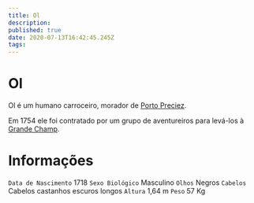 ```yaml
---
title: Ol
description: 
published: true
date: 2020-07-13T16:42:45.245Z
tags: 
---
```


# Ol
Ol é um humano carroceiro, morador de [Porto Preciez](http://localhost/en/lugares/plano-material/drafeon/sul-de-drafeon/porto-preciez).

Em 1754 ele foi contratado por um grupo de aventureiros para levá-los à [Grande Champ](http://localhost/lugares/plano-material/drafeon/sul-de-drafeon/grande-champ).

# Informações
`Data de Nascimento` 1718
`Sexo Biológico` Masculino
`Olhos` Negros
`Cabelos` Cabelos castanhos escuros longos
`Altura` 1,64 m
`Peso` 57 Kg